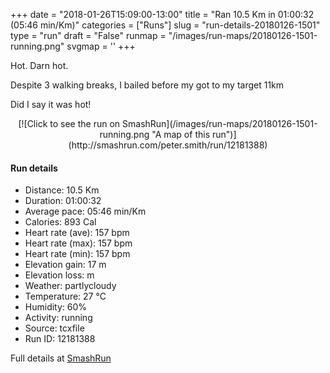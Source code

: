 +++
date = "2018-01-26T15:09:00-13:00"
title = "Ran 10.5 Km in 01:00:32 (05:46 min/Km)"
categories = ["Runs"]
slug = "run-details-20180126-1501"
type = "run"
draft = "False"
runmap = "/images/run-maps/20180126-1501-running.png"
svgmap = '<polyline points="0 56, 1 59, 2 60, 7 56, 8 54, 11 53, 10 52, 11 51, 18 48, 23 50, 27 47, 27 46, 30 45, 32 45, 42 46, 44 46, 47 48, 54 54, 61 56, 61 56, 62 57, 69 56, 78 54, 82 52, 92 54, 96 53, 99 51, 100 49, 97 44, 97 41, 97 44, 100 49, 98 51, 94 54, 92 54, 89 53, 83 52, 79 54, 67 57, 61 56, 56 55, 46 47, 42 46, 28 45, 27 46, 26 48, 23 50, 18 48, 14 49">'
+++

Hot. Darn hot. 

Despite 3 walking breaks, I bailed before my got to my target 11km

Did I say it was hot!

<!--more-->

<center>
[![Click to see the run on SmashRun](/images/run-maps/20180126-1501-running.png "A map of this run")](http://smashrun.com/peter.smith/run/12181388)
</center>

#### Run details

* Distance: 10.5 Km
* Duration: 01:00:32
* Average pace: 05:46 min/Km
* Calories: 893 Cal
* Heart rate (ave): 157 bpm
* Heart rate (max): 157 bpm
* Heart rate (min): 157 bpm
* Elevation gain: 17 m
* Elevation loss:  m
* Weather: partlycloudy
* Temperature: 27 &deg;C
* Humidity: 60%
* Activity: running
* Source: tcxfile
* Run ID: 12181388

Full details at [SmashRun](http://smashrun.com/peter.smith/run/12181388)
